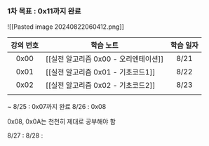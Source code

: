 
### 1차 목표 : 0x11까지 완료
![[Pasted image 20240822060412.png]]

| 강의 번호 | 학습 노트                     | 학습 일자 |
| :---: | ------------------------- | :---: |
| 0x00  | [[실전 알고리즘 0x00 - 오리엔테이션]] | 8/21  |
| 0x01  | [[실전 알고리즘 0x01 - 기초코드1]]  | 8/22  |
| 0x02  | [[실전 알고리즘 0x02 - 기초코드2]]  | 8/23  |
|       |                           |       |

~ 8/25 : 0x07까지 완료
8/26 : 0x08

0x08, 0x0A는 천천히 제대로 공부해야 함

8/27 : 
8/28 :  